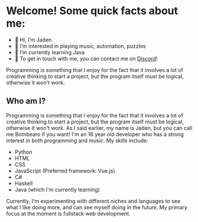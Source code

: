 # Welcome! Some quick facts about me:
- 👋 Hi, I’m Jaden
- 👀 I’m interested in playing music, automation, puzzles
- 🌱 I’m currently learning Java
- 💞 To get in touch with me, you can contact me on [Discord](https://discordapp.com/users/95461045954412544)! 


Programming is something that I enjoy for the fact that it involves a lot of creative thinking to start a project, but the program itself must be logical, otherwise it won't work.
## Who am I?

Programming is something that I enjoy for the fact that it involves a lot of creative thinking to start a project, but the program itself must be logical, otherwise it won't work.
As I said earlier, my name is Jaden, but you can call me Bombearo if you want! I'm an 18 year old developer who has a strong interest in both programming and music. My skills include:
- Python
- HTML
- CSS
- JavaScript (Preferred framework: Vue.js)
- C# 
- Haskell 
- Java (which I'm currently learning)

Currently, I'm experimenting with different niches and languages to see what I like doing more, and can see myself doing in the future. My primary focus at the moment is fullstack web development.

<!---
Bombearo/Bombearo is a ✨ special ✨ repository because its `README.md` (this file) appears on your GitHub profile.
You can click the Preview link to take a look at your changes.
--->
